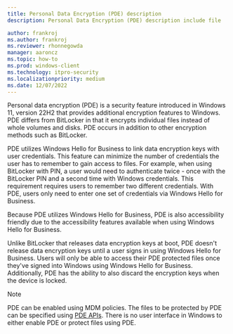 ```yaml
---
title: Personal Data Encryption (PDE) description
description: Personal Data Encryption (PDE) description include file

author: frankroj
ms.author: frankroj
ms.reviewer: rhonnegowda
manager: aaroncz
ms.topic: how-to
ms.prod: windows-client
ms.technology: itpro-security
ms.localizationpriority: medium
ms.date: 12/07/2022
---
```


<!-- Max 5963468 OS 32516487 -->
<!-- Max 6946251 -->

Personal data encryption (PDE) is a security feature introduced in Windows 11, version 22H2 that provides additional encryption features to Windows. PDE differs from BitLocker in that it  encrypts individual files instead of whole volumes and disks. PDE occurs in addition to other encryption methods such as BitLocker.

PDE utilizes Windows Hello for Business to link data encryption keys with user credentials. This feature can minimize the number of credentials the user has to remember to gain access to files. For example, when using BitLocker with PIN, a user would need to authenticate twice - once with the BitLocker PIN and a second time with Windows credentials. This requirement requires users to remember two different credentials. With PDE, users only need to enter one set of credentials via Windows Hello for Business.

Because PDE utilizes Windows Hello for Business, PDE is also accessibility friendly due to the accessibility features available when using Windows Hello for Business.

Unlike BitLocker that releases data encryption keys at boot, PDE doesn't release data encryption keys until a user signs in using Windows Hello for Business. Users will only be able to access their PDE protected files once they've signed into Windows using Windows Hello for Business. Additionally, PDE has the ability to also discard the encryption keys when the device is locked.

> [!NOTE]
> PDE can be enabled using MDM policies. The files to be protected by PDE can be specified using [PDE APIs](/uwp/api/windows.security.dataprotection.userdataprotectionmanager). There is no user interface in Windows to either enable PDE or protect files using PDE.
